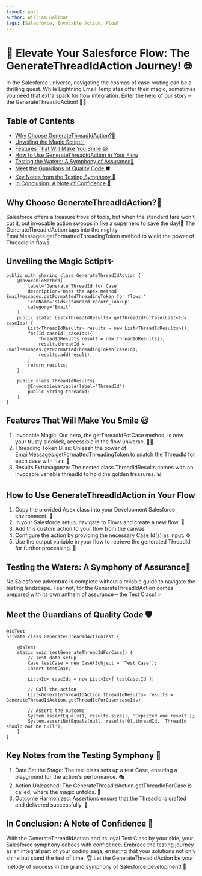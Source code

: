 ```yaml
---
layout: post
author: William Galinat
tags: [Salesforce, Invocable Action, Flow]
---
```

# 🚀 Elevate Your Salesforce Flow: The GenerateThreadIdAction Journey! 🌐

In the Salesforce universe, navigating the cosmos of case routing can be a thrilling quest. While Lightning Email Templates offer their magic, sometimes you need that extra spark for flow integration. Enter the hero of our story – the GenerateThreadIdAction! 🦸‍♂️

## Table of Contents
- [Why Choose GenerateThreadIdAction?🤔](#why-choose-generatethreadidaction🤔)
- [Unveiling the Magic Sctipt✨](#unveiling-the-magic-sctipt✨)
- [Features That Will Make You Smile 😃](#features-that-will-make-you-smile-😃)
- [How to Use GenerateThreadIdAction in Your Flow](#how-to-use-generatethreadidaction-in-your-flow)
- [Testing the Waters: A Symphony of Assurance🎵](#testing-the-waters-a-symphony-of-assurance🎵)
- [Meet the Guardians of Quality Code 🛡️](#meet-the-guardians-of-quality-code-🛡️)
- [Key Notes from the Testing Symphony 🎼](#key-notes-from-the-testing-symphony-🎼)
- [In Conclusion: A Note of Confidence 🎤](#in-conclusion-a-note-of-confidence-🎤)

## Why Choose GenerateThreadIdAction?🤔

Salesforce offers a treasure trove of tools, but when the standard fare won't cut it, out invocable action swoops in like a superhero to save the day!💪 The GenerateThreadIdAction taps into the mighty EmailMessages.getFormattedThreadingToken method to wield the power of ThreadId in flows.

## Unveiling the Magic Sctipt✨
```
public with sharing class GenerateThreadIdAction {
    @InvocableMethod(
        label='Generate ThreadId for Case' 
        description='Uses the apex method EmailMessages.getFormattedThreadingToken for flows.'
        iconName='slds:standard:record_lookup'
        category='Email'
    )
    public static List<ThreadIdResults> getThreadIdForCase(List<Id> caseIds) {
        List<ThreadIdResults> results = new List<ThreadIdResults>();
        for(Id caseId: caseIds){
            ThreadIdResults result = new ThreadIdResults();
            result.threadId = EmailMessages.getFormattedThreadingToken(caseId);
            results.add(result);
        }
        return results;
    }

    public class ThreadIdResults{
        @InvocableVariable(label='ThreadId')
        public String threadId;
    }
}
```

## Features That Will Make You Smile 😃

1. Invocable Magic: Our hero, the getThreadIdForCase method, is now your trusty sidekick, accessible in the flow universe. 🧙‍♂️
2. Threading Token Bliss: Unleash the power of EmailMessages.getFormattedThreadingToken to snatch the ThreadId for each case with flair. 🎯
3. Results Extravaganza: The nested class ThreadIdResults comes with an invocable variable threadId to hold the golden treasures. 📊

## How to Use GenerateThreadIdAction in Your Flow

1. Copy the provided Apex class into your Development Salesforce environment. 🚚
2. In your Salesforce setup, navigate to Flows and create a new flow. 🎨
3. Add this custom action to your flow from the canvas
4. Configure the action by providing the necessary Case Id(s) as input. ⚙️
5. Use the output variable in your flow to retrieve the generated ThreadId for further processing. 🎉

## Testing the Waters: A Symphony of Assurance🎵
No Salesforce adventure is complete without a reliable guide to navigate the testing landscape. Fear not, for the GenerateThreadIdAction comes prepared with its own anthem of assurance – the Test Class! 🎶

## Meet the Guardians of Quality Code 🛡️
```
@isTest
private class GenerateThreadIdActionTest {
    
    @isTest
    static void testGenerateThreadIdForCase() {
        // Test data setup
        Case testCase = new Case(Subject = 'Test Case');
        insert testCase;

        List<Id> caseIds = new List<Id>{ testCase.Id };

        // Call the action
        List<GenerateThreadIdAction.ThreadIdResults> results = GenerateThreadIdAction.getThreadIdForCase(caseIds);

        // Assert the outcome
        System.assertEquals(1, results.size(), 'Expected one result');
        System.assertNotEquals(null, results[0].threadId, 'ThreadId should not be null');
    }
}
```
## Key Notes from the Testing Symphony 🎼
1. Data Set the Stage: The test class sets up a test Case, ensuring a playground for the action's performance. 🎭
2. Action Unleashed: The GenerateThreadIdAction.getThreadIdForCase is called, where the magic unfolds. 🌟
3. Outcome Harmonized: Assertions ensure that the ThreadId is crafted and delivered successfully. 🎵

## In Conclusion: A Note of Confidence 🎤

With the GenerateThreadIdAction and its loyal Test Class by your side, your Salesforce symphony echoes with confidence. Embrace the testing journey as an integral part of your coding saga, ensuring that your solutions not only shine but stand the test of time. 🏆 Let the GenerateThreadIdAction be your melody of success in the grand symphony of Salesforce development! 🚀